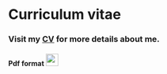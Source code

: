 # Curriculum vitae

### Visit my [CV](https://vetrivel07.github.io/vetrivel-m-cv/) for more details about me.

 #### Pdf format [<img src="https://img.shields.io/badge/Vetrivel%20M%20CV-grey" height="25">](https://github.com/user-attachments/files/17268520/Vetrivel.M.CV.pdf)


